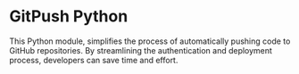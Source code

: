 # GitPush Python
This Python module, simplifies the process of automatically pushing code to GitHub repositories. By streamlining the authentication and deployment process, developers can save time and effort.
